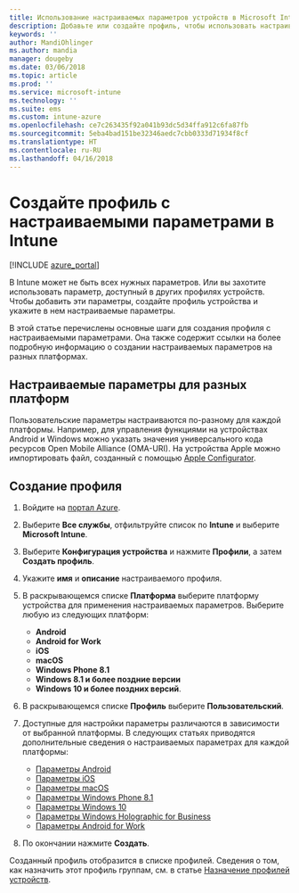 ```yaml
---
title: Использование настраиваемых параметров устройств в Microsoft Intune — Azure | Документы Майкрософт
description: Добавьте или создайте профиль, чтобы использовать настраиваемые параметры для устройств Windows, iOS и Android с помощью Microsoft Intune
keywords: ''
author: MandiOhlinger
ms.author: mandia
manager: dougeby
ms.date: 03/06/2018
ms.topic: article
ms.prod: ''
ms.service: microsoft-intune
ms.technology: ''
ms.suite: ems
ms.custom: intune-azure
ms.openlocfilehash: ce7c263435f92a041b93dc5d34ffa912c6fa87fb
ms.sourcegitcommit: 5eba4bad151be32346aedc7cbb0333d71934f8cf
ms.translationtype: HT
ms.contentlocale: ru-RU
ms.lasthandoff: 04/16/2018
---
```

# <a name="create-a-profile-with-custom-settings-in-intune"></a>Создайте профиль с настраиваемыми параметрами в Intune

[!INCLUDE [azure_portal](./includes/azure_portal.md)]

В Intune может не быть всех нужных параметров. Или вы захотите использовать параметр, доступный в других профилях устройств. Чтобы добавить эти параметры, создайте профиль устройства и укажите в нем настраиваемые параметры.

В этой статье перечислены основные шаги для создания профиля с настраиваемыми параметрами. Она также содержит ссылки на более подробную информацию о создании настраиваемых параметров на разных платформах.

## <a name="custom-settings-on-different-platforms"></a>Настраиваемые параметры для разных платформ
Пользовательские параметры настраиваются по-разному для каждой платформы. Например, для управления функциями на устройствах Android и Windows можно указать значения универсального кода ресурсов Open Mobile Alliance (OMA-URI). На устройства Apple можно импортировать файл, созданный с помощью [Apple Configurator](https://itunes.apple.com/us/app/apple-configurator-2/id1037126344?mt=12).

## <a name="create-the-profile"></a>Создание профиля

1. Войдите на [портал Azure](https://portal.azure.com).
2. Выберите **Все службы**, отфильтруйте список по **Intune** и выберите **Microsoft Intune**.
3. Выберите **Конфигурация устройства** и нажмите **Профили**, а затем **Создать профиль**.
4. Укажите **имя** и **описание** настраиваемого профиля.
5. В раскрывающемся списке **Платформа** выберите платформу устройства для применения настраиваемых параметров. Выберите любую из следующих платформ:

    - **Android**
    - **Android for Work**
    - **iOS**
    - **macOS**
    - **Windows Phone 8.1**
    - **Windows 8.1 и более поздние версии**
    - **Windows 10 и более поздних версий**.

6. В раскрывающемся списке **Профиль** выберите **Пользовательский**.
7. Доступные для настройки параметры различаются в зависимости от выбранной платформы. В следующих статьях приводятся дополнительные сведения о настраиваемых параметрах для каждой платформы:

    - [Параметры Android](custom-settings-android.md)
    - [Параметры iOS](custom-settings-ios.md)
    - [Параметры macOS](custom-settings-macos.md)
    - [Параметры Windows Phone 8.1](custom-settings-windows-phone-8-1.md)
    - [Параметры Windows 10](custom-settings-windows-10.md)
    - [Параметры Windows Holographic for Business](custom-settings-windows-holographic.md)
    - [Параметры Android for Work](custom-settings-android-for-work.md)

8. По окончании нажмите **Создать**.

Созданный профиль отобразится в списке профилей. Сведения о том, как назначить этот профиль группам, см. в статье [Назначение профилей устройств](device-profile-assign.md).
